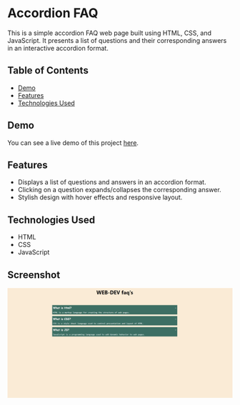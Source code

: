 # Accordion FAQ

This is a simple accordion FAQ web page built using HTML, CSS, and JavaScript. It presents a list of questions and their corresponding answers in an interactive accordion format.

## Table of Contents

- [Demo](#demo)
- [Features](#features)
- [Technologies Used](#technologies-used)

## Demo

You can see a live demo of this project [here](https://siri-job.github.io/Accordion-repo/).

## Features

- Displays a list of questions and answers in an accordion format.
- Clicking on a question expands/collapses the corresponding answer.
- Stylish design with hover effects and responsive layout.

## Technologies Used

- HTML
- CSS
- JavaScript

## Screenshot
 ![screenshot](./image/screenshot.jpeg)
